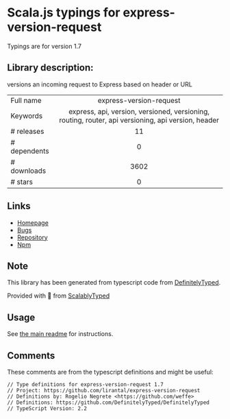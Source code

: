 
# Scala.js typings for express-version-request

Typings are for version 1.7

## Library description:
versions an incoming request to Express based on header or URL

|                    |                 |
| ------------------ | :-------------: |
| Full name          | express-version-request |
| Keywords           | express, api, version, versioned, versioning, routing, router, api versioning, api version, header |
| # releases         | 11 |
| # dependents       | 0 |
| # downloads        | 3602 |
| # stars            | 0 |

## Links
- [Homepage](https://github.com/lirantal/express-version-request#readme)
- [Bugs](https://github.com/lirantal/express-version-request/issues)
- [Repository](https://github.com/lirantal/express-version-request)
- [Npm](https://www.npmjs.com/package/express-version-request)
    


## Note
This library has been generated from typescript code from [DefinitelyTyped](https://definitelytyped.org).

Provided with :purple_heart: from [ScalablyTyped](https://github.com/oyvindberg/ScalablyTyped)

## Usage
See [the main readme](../../readme.md) for instructions.

## Comments

These comments are from the typescript definitions and might be useful:
```
// Type definitions for express-version-request 1.7
// Project: https://github.com/lirantal/express-version-request
// Definitions by: Rogelio Negrete <https://github.com/weffe>
// Definitions: https://github.com/DefinitelyTyped/DefinitelyTyped
// TypeScript Version: 2.2

```

